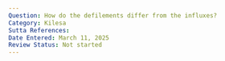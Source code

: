 ```yaml
---
Question: How do the defilements differ from the influxes?
Category: Kilesa
Sutta References:
Date Entered: March 11, 2025
Review Status: Not started
---
```


